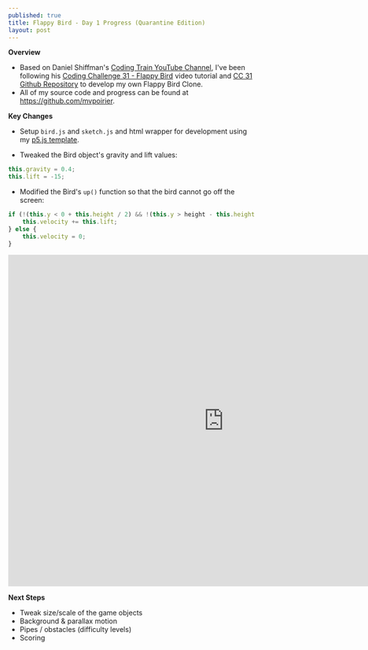 ```yaml
---
published: true
title: Flappy Bird - Day 1 Progress (Quarantine Edition)
layout: post
---
```

**Overview**
- Based on Daniel Shiffman's [Coding Train YouTube Channel](https://www.youtube.com/user/shiffman/featured), I've been following his [Coding Challenge 31 - Flappy Bird](https://www.youtube.com/watch?v=cXgA1d_E-jY) video tutorial and [CC 31 Github Repository](https://github.com/CodingTrain/Flappy-Bird-Clone) to develop my own Flappy Bird Clone.
- All of my source code and progress can be found at https://github.com/mvpoirier.

**Key Changes**
- Setup `bird.js` and `sketch.js` and html wrapper for development using my [p5.js template](https://github.com/mvpoirier/Javascript/tree/master/p5-js-template).

- Tweaked the Bird object's gravity and lift values:
```javascript
this.gravity = 0.4;
this.lift = -15;
```
- Modified the Bird's `up()` function so that the bird cannot go off the screen:
```javascript
if (!(this.y < 0 + this.height / 2) && !(this.y > height - this.height / 2)) {
    this.velocity += this.lift;
} else {
    this.velocity = 0;
}
```

<!--Added additional pixels to width and height to remove iframe scrolling -->
<iframe 
width="875" height="675"
frameborder="0" 
src="https://raw.githack.com/mvpoirier/Javascript/master/flappyBirdClones/flappyBird_P5JS/DAY1/flappybird_mp.html">
</iframe>

**Next Steps**
- Tweak size/scale of the game objects
- Background & parallax motion
- Pipes / obstacles (difficulty levels)
- Scoring